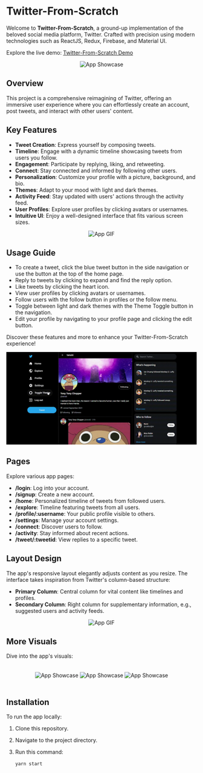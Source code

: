 # Twitter-From-Scratch

Welcome to **Twitter-From-Scratch**, a ground-up implementation of the beloved social media platform, Twitter. Crafted with precision using modern technologies such as ReactJS, Redux, Firebase, and Material UI.

Explore the live demo: [Twitter-From-Scratch Demo](https://ian-chuang.github.io/Twitter-From-Scratch/)

<p align="center">
  <img src="readme_images/showcase1.PNG" alt="App Showcase">
</p>

## Overview

This project is a comprehensive reimagining of Twitter, offering an immersive user experience where you can effortlessly create an account, post tweets, and interact with other users' content.

## Key Features

- **Tweet Creation**: Express yourself by composing tweets.
- **Timeline**: Engage with a dynamic timeline showcasing tweets from users you follow.
- **Engagement**: Participate by replying, liking, and retweeting.
- **Connect**: Stay connected and informed by following other users.
- **Personalization**: Customize your profile with a picture, background, and bio.
- **Themes**: Adapt to your mood with light and dark themes.
- **Activity Feed**: Stay updated with users' actions through the activity feed.
- **User Profiles**: Explore user profiles by clicking avatars or usernames.
- **Intuitive UI**: Enjoy a well-designed interface that fits various screen sizes.

<p align="center">
  <img src="readme_images/gif3.gif" alt="App GIF">
</p>

## Usage Guide

- To create a tweet, click the blue tweet button in the side navigation or use the button at the top of the home page.
- Reply to tweets by clicking to expand and find the reply option.
- Like tweets by clicking the heart icon.
- View user profiles by clicking avatars or usernames.
- Follow users with the follow button in profiles or the follow menu.
- Toggle between light and dark themes with the Theme Toggle button in the navigation.
- Edit your profile by navigating to your profile page and clicking the edit button.

Discover these features and more to enhance your Twitter-From-Scratch experience!

<p align="center">
  <img src="readme_images/gif1.gif" alt="App GIF">
</p>

## Pages

Explore various app pages:

- **/login**: Log into your account.
- **/signup**: Create a new account.
- **/home**: Personalized timeline of tweets from followed users.
- **/explore**: Timeline featuring tweets from all users.
- **/profile/:username**: Your public profile visible to others.
- **/settings**: Manage your account settings.
- **/connect**: Discover users to follow.
- **/activity**: Stay informed about recent actions.
- **/tweet/:tweetid**: View replies to a specific tweet.

## Layout Design

The app's responsive layout elegantly adjusts content as you resize. The interface takes inspiration from Twitter's column-based structure:

- **Primary Column**: Central column for vital content like timelines and profiles.
- **Secondary Column**: Right column for supplementary information, e.g., suggested users and activity feeds.

<p align="center">
  <img src="readme_images/gif2.gif" alt="App GIF">
</p>

## More Visuals

Dive into the app's visuals:

<p align="center">
  <img src="readme_images/showcase2.PNG" alt="App Showcase" style="padding: 20px 0;">
  <img src="readme_images/showcase3.PNG" alt="App Showcase" style="padding: 20px 0;">
  <img src="readme_images/showcase4.PNG" alt="App Showcase" style="padding: 20px 0;">
</p>

## Installation

To run the app locally:

1. Clone this repository.
2. Navigate to the project directory.
3. Run this command:

   ```sh
   yarn start
   ```
